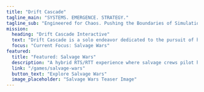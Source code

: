 ```yaml
---
title: "Drift Cascade"
tagline_main: "SYSTEMS. EMERGENCE. STRATEGY."
tagline_sub: "Engineered for Chaos. Pushing the Boundaries of Simulation."
mission:
  heading: "Drift Cascade Interactive"
  text: "Drift Cascade is a solo endeavor dedicated to the pursuit of high-concept game design. We believe that deep, interwoven mechanics and emergent simulation create inherently more compelling experiences than pre-scripted narratives. We build the ruleset; players discover the chaos. We create the games we want to play, focusing on complex strategy, real-time tactics, and innovative top-down systems."
  focus: "Current Focus: Salvage Wars"
featured:
  title: "Featured: Salvage Wars"
  description: "A hybrid RTS/RTT experience where salvage crews pilot heavily armed mechs to fight for control of valuable wreckage on hostile alien worlds. Features deep tactical combat and customizable mechanical loadouts."
  link: "/games/salvage-wars"
  button_text: "Explore Salvage Wars"
  image_placeholder: "Salvage Wars Teaser Image"
---
```


